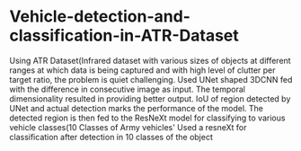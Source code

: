 # Vehicle-detection-and-classification-in-ATR-Dataset
Using ATR Dataset(Infrared dataset with various sizes of objects at different ranges at which data is being captured and with high level of clutter per target ratio, the problem is quiet challenging.  Used UNet shaped 3DCNN fed with the difference in consecutive image as input. The temporal dimensionality resulted in providing better output.  IoU of region detected by UNet and actual detection marks the performance of the model. The detected region is then fed to the ResNeXt model for classifying to various vehicle classes(10 Classes of Army vehicles'  Used a resneXt for classification after detection in 10 classes of the object
